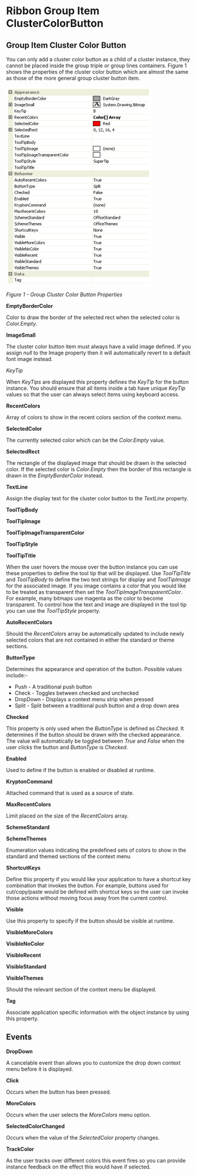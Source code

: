 # Ribbon Group Item ClusterColorButton

## Group Item Cluster Color Button
You can only add a cluster color button as a child of a cluster instance, they cannot be placed inside the group triple or group lines containers. Figure 1 shows the properties of the cluster color button which are almost the same as those of the more general group cluster button item.

![](RibbonClusterColorButton.png)

*Figure 1 - Group Cluster Color Button Properties*

**EmptyBorderColor**

Color to draw the border of the selected rect when the selected color is *Color.Empty*.

**ImageSmall**

The cluster color button item must always have a valid image defined. If you assign *null* to the Image property then it will automatically revert to a default font image instead.

*KeyTip*

When *KeyTips* are displayed this property defines the *KeyTip* for the button instance. You should ensure that all items inside a tab have unique *KeyTip* values so that the user can always select items using keyboard access.

**RecentColors**

Array of colors to show in the recent colors section of the context menu.

**SelectedColor**

The currently selected color which can be the *Color.Empty* value.

**SelectedRect**

The rectangle of the displayed image that should be drawn in the selected color. If the selected color is *Color.Empty* then the border of this rectangle is drawn in the *EmptyBorderColor* instead.

**TextLine**

Assign the display text for the cluster color button to the *TextLine* property.

**ToolTipBody**

**ToolTipImage**

**ToolTipImageTransparentColor**

**ToolTipStyle**

**ToolTipTitle**

When the user hovers the mouse over the button instance you can use these properties to define the tool tip that will be displayed. Use *ToolTipTitle* and *ToolTipBody* to define the two text strings for display and *ToolTipImage* for the associated image. If you image contains a color that you would like to be treated as transparent then set the *ToolTipImageTransparentColor*. For example, many bitmaps use magenta as the color to become transparent. To control how the text and image are displayed in the tool tip you can use the *ToolTipStyle* property.

**AutoRecentColors**

Should the *RecentColors* array be automatically updated to include newly selected colors that are not contained in either the standard or theme sections.

**ButtonType**

Determines the appearance and operation of the button. Possible values include:-

* Push - A traditional push button
* Check - Toggles between checked and unchecked
* DropDown - Displays a context menu strip when pressed
* Split - Split between a traditional push button and a drop down area

**Checked**

This property is only used when the *ButtonType* is defined as *Checked*. It determines if the button should be drawn with the checked appearance. The value will automatically be toggled between *True* and *False* when the user clicks the button and *ButtonType* is *Checked*.

**Enabled**

Used to define if the button is enabled or disabled at runtime.

**KryptonCommand**

Attached command that is used as a source of state.

**MaxRecentColors**

Limit placed on the size of the *RecentColors* array.

**SchemeStandard**

**SchemeThemes**

Enumeration values indicating the predefined sets of colors to show in the standard and themed sections of the context menu.

**ShortcutKeys**

Define this property if you would like your application to have a shortcut key combination that invokes the button. For example, buttons used for cut/copy/paste would be defined with shortcut keys so the user can invoke those actions without moving focus away from the current control.

**Visible**

Use this property to specify if the button should be visible at runtime.

**VisibleMoreColors**

**VisibleNoColor**

**VisibleRecent**

**VisibleStandard**

**VisibleThemes**

Should the relevant section of the context menu be displayed.

**Tag**

Associate application specific information with the object instance by using this property.

## Events

**DropDown**

A cancelable event than allows you to customize the drop down context menu before it is displayed. 

**Click**

Occurs when the button has been pressed. 

**MoreColors**

Occurs when the user selects the *MoreColors* menu option.

**SelectedColorChanged**

Occurs when the value of the *SelectedColor* property changes.

**TrackColor**

As the user tracks over different colors this event fires so you can provide instance feedback on the effect this would have if selected.
